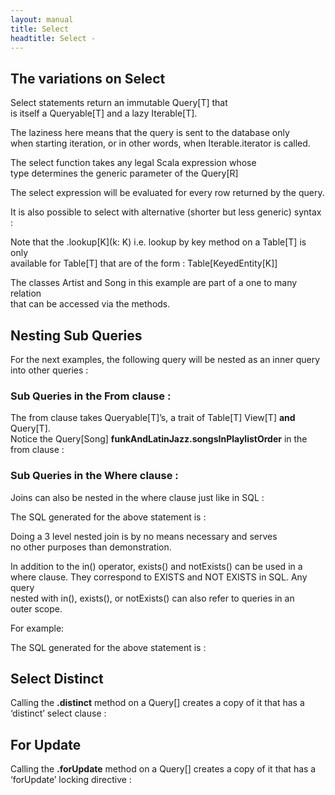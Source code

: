 ```yaml
---
layout: manual
title: Select
headtitle: Select - 
---
```


The variations on Select
------------------------

Select statements return an immutable Query\[T\] that  
is itself a Queryable\[T\] and a lazy Iterable\[T\].

<script type="syntaxhighlighter" class="brush: scala">

\<!\[CDATA\[

class Artist(val id: Long, val name:String) {

def songs =  
from(MusicDb.songs)(s =\> where(s.artistId === id) select(s))

}  
\]\]\>

</script>

The laziness here means that the query is sent to the database only  
when starting iteration, or in other words, when Iterable.iterator is
called.

The select function takes any legal Scala expression whose  
type determines the generic parameter of the Query\[R\]

<script type="syntaxhighlighter" class="brush: scala">

\<!\[CDATA\[  
def select\[R\](r: =\>R): R  
\]\]\>

</script>

The select expression will be evaluated for every row returned by the
query.

It is also possible to select with alternative (shorter but less
generic) syntax :

<script type="syntaxhighlighter" class="brush: scala">

\<!\[CDATA\[  
class Song(var title: String, var artistId: Long) extends KeyedEntity {

import MusicDb.\_ // the schema can be imported in the scope

// A shorter syntax for single table queries :  
def artist = artists.where(a =\> a.id === artistId).single

// lookup by key is available because Artist extends  
// KeyedEntity\[Long\] :  
def lookupArtist = artists.lookup(artistId)  
}  
\]\]\>

</script>

Note that the .lookup\[K\](k: K) i.e. lookup by key method on a
Table\[T\] is only  
available for Table\[T\] that are of the form :
Table\[KeyedEntity\[K\]\]

The classes Artist and Song in this example are part of a one to many
relation  
that can be accessed via the methods.

Nesting Sub Queries
-------------------

For the next examples, the following query will be nested as an inner
query  
into other queries :

<script type="syntaxhighlighter" class="brush: scala">

\<!\[CDATA\[  
def songsInPlaylistOrder =  
from(playlistElements, songs)((ple, s) =\>  
where(ple.playlistId = id and ple.songId = s.id)  
select(s)  
orderBy(ple.songNumber asc)  
)  
\]\]\>

</script>

### Sub Queries in the From clause :

The from clause takes Queryable\[T\]’s, a trait of Table\[T\] View\[T\]
**and** Query\[T\].  
Notice the Query\[Song\] **funkAndLatinJazz.songsInPlaylistOrder** in
the from clause :

<script type="syntaxhighlighter" class="brush: scala">

\<!\[CDATA\[

val songsFromThe60sInFunkAndLatinJazzPlaylist2 =  
from(funkAndLatinJazz.songsInPlaylistOrder)(s=\>  
where(s.id === 123)  
select(s)  
)  
\]\]\>

</script>

### Sub Queries in the Where clause :

Joins can also be nested in the where clause just like in SQL :

<script type="syntaxhighlighter" class="brush: scala">

\<!\[CDATA\[  
val songsFromThe60sInFunkAndLatinJazzPlaylist =  
from(songs)(s=\>  
where(s.id in  
from(funkAndLatinJazz.songsInPlaylistOrder)  
(s2 =\> select(s2.id))  
)  
select(s)  
)

for(s \<- songsFromThe60sInFunkAndLatinJazzPlaylist)  
println(s.title + " : " + s.year)  
\]\]\>

</script>

The SQL generated for the above statement is :

<script type="syntaxhighlighter" class="brush: sql">

\<!\[CDATA\[  
Select  
Song1.year as Song1\_year,  
Song1.title as Song1\_title,  
Song1.filePath as Song1\_filePath,  
Song1.artistId as Song1\_artistId,  
Song1.id as Song1\_id  
From  
Song Song1  
Where  
(Song1.id in  
(Select  
q3.Song5\_id as q3\_Song5\_id  
From  
(Select  
Song5.year as Song5\_year,  
Song5.title as Song5\_title,  
Song5.filePath as Song5\_filePath,  
Song5.artistId as Song5\_artistId,  
Song5.id as Song5\_id  
From  
PlaylistElement PlaylistElement4,  
Song Song5  
Where  
((PlaylistElement4.playlistId = ?) and (PlaylistElement4.songId =
Song5.id))  
Order By  
PlaylistElement4.songNumber Asc  
) q3  
))

\]\]\>

</script>

Doing a 3 level nested join is by no means necessary and serves  
no other purposes than demonstration.

In addition to the in() operator, exists() and notExists() can be used
in a  
where clause. They correspond to EXISTS and NOT EXISTS in SQL. Any
query  
nested with in(), exists(), or notExists() can also refer to queries in
an  
outer scope.

For example:

<script type="syntaxhighlighter" class="brush: scala">

\<!\[CDATA\[  
val studentsWithAnAddress =  
from(students)(s =\>  
where(exists(from(addresses)((a) =\> where(s.addressId === a.id)
select(a.id))))  
select(s)  
)  
\]\]\>

</script>

The SQL generated for the above statement is :

<script type="syntaxhighlighter" class="brush: sql">

\<!\[CDATA\[  
Select  
Student8.name as Student8\_name,  
Student8.age as Student8\_age,  
Student8.isMultilingual as Student8\_isMultilingual,  
Student8.lastName as Student8\_lastName,  
Student8.id as Student8\_id,  
Student8.addressId as Student8\_addressId,  
Student8.gender as Student8\_gender  
From  
Student Student8  
Where  
(exists(Select  
Address11.id as Address11\_id  
From  
Address Address11  
Where  
(Student8.addressId = Address11.id)  
) )  
\]\]\>

</script>

Select Distinct
---------------

Calling the **.distinct** method on a Query\[\] creates a copy of it
that has a ‘distinct’ select clause :

<script type="syntaxhighlighter" class="brush: scala">

\<!\[CDATA\[  
from(songs)(s =\> select(&(s.title))).distinct  
\]\]\>

</script>

For Update
----------

Calling the **.forUpdate** method on a Query\[\] creates a copy of it
that has a ‘forUpdate’ locking directive :

<script type="syntaxhighlighter" class="brush: scala">

\<!\[CDATA\[  
aTable.where(t =\> t.aField === aValue).forUpdate  
\]\]\>

</script>
